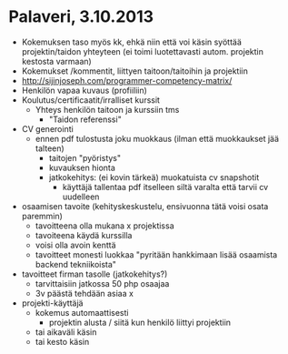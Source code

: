 # Palaveri, 3.10.2013

- Kokemuksen taso myös kk, ehkä niin että voi käsin syöttää projektin/taidon yhteyteen (ei toimi luotettavasti autom. projektin kestosta varmaan)
- Kokemukset /kommentit, liittyen taitoon/taitoihin ja projektiin
- http://sijinjoseph.com/programmer-competency-matrix/
- Henkilön vapaa kuvaus (profiiliin)
- Koulutus/certificaatit/irralliset kurssit
  - Yhteys henkilön taitoon ja kurssiin tms
    - "Taidon referenssi"
- CV generointi
  - ennen pdf tulostusta joku muokkaus (ilman että muokkaukset jää talteen)
    - taitojen "pyöristys"
    - kuvauksen hionta
    - jatkokehitys: (ei kovin tärkeä) muokatuista cv snapshotit
      - käyttäjä tallentaa pdf itselleen siltä varalta että tarvii cv  uudelleen
- osaamisen tavoite (kehityskeskustelu, ensivuonna tätä voisi osata paremmin)
  - tavoitteena olla mukana x projektissa
  - tavoiteena käydä kurssilla
  - voisi olla avoin kenttä
  - tavoitteet monesti luokkaa "pyritään hankkimaan lisää osaamista backend tekniikoista"
- tavoitteet firman tasolle (jatkokehitys?)
  - tarvittaisiin jatkossa 50 php osaajaa
  - 3v päästä tehdään asiaa x
- projekti-käyttäjä
  - kokemus automaattisesti
    - projektin alusta / siitä kun henkilö liittyi projektiin
  - tai aikaväli käsin
  - tai kesto käsin
